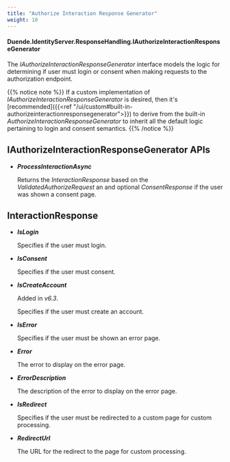 ```yaml
---
title: "Authorize Interaction Response Generator"
weight: 10
---
```


#### Duende.IdentityServer.ResponseHandling.IAuthorizeInteractionResponseGenerator

The *IAuthorizeInteractionResponseGenerator* interface models the logic for determining if user must login or consent when making requests to the authorization endpoint.

{{% notice note %}}
If a custom implementation of *IAuthorizeInteractionResponseGenerator* is desired, then it's [recommended]({{<ref "/ui/custom#built-in-authorizeinteractionresponsegenerator">}}) to derive from the built-in *AuthorizeInteractionResponseGenerator* to inherit all the default logic pertaining to login and consent semantics.
{{% /notice %}}


## IAuthorizeInteractionResponseGenerator APIs

* ***ProcessInteractionAsync***
    
    Returns the *InteractionResponse* based on the *ValidatedAuthorizeRequest* an and optional *ConsentResponse* if the user was shown a consent page.

## InteractionResponse

* ***IsLogin***
       
    Specifies if the user must login.

* ***IsConsent***
       
    Specifies if the user must consent.

* ***IsCreateAccount***

    Added in *v6.3*.

    Specifies if the user must create an account.

* ***IsError***
       
    Specifies if the user must be shown an error page.

* ***Error***
       
    The error to display on the error page.

* ***ErrorDescription***
       
    The description of the error to display on the error page.

* ***IsRedirect***
       
    Specifies if the user must be redirected to a custom page for custom processing.

* ***RedirectUrl***
       
    The URL for the redirect to the page for custom processing.
